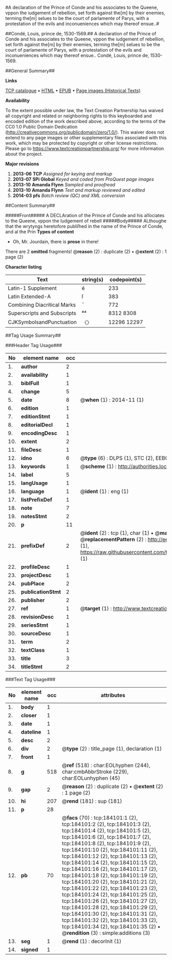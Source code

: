 #A declaration of the Prince of Conde and his associates to the Queene, vppon the iudgement of rebellion, set forth against the[m] by their enemies, terming the[m] selues to be the court of parlamente of Parys, with a protestation of the evils and inconueniences which may thereof ensue..#

##Condé, Louis, prince de, 1530-1569.##
A declaration of the Prince of Conde and his associates to the Queene, vppon the iudgement of rebellion, set forth against the[m] by their enemies, terming the[m] selues to be the court of parlamente of Parys, with a protestation of the evils and inconueniences which may thereof ensue..
Condé, Louis, prince de, 1530-1569.

##General Summary##

**Links**

[TCP catalogue](http://www.ota.ox.ac.uk/tcp/)  • 
[HTML](http://tei.it.ox.ac.uk/tcp/Texts-HTML/free/B07/B07937.html)  • 
[EPUB](http://tei.it.ox.ac.uk/tcp/Texts-EPUB/free/B07/B07937.epub) • 
[Page images (Historical Texts)](https://historicaltexts.jisc.ac.uk/eebo-72799635e)

**Availability**

To the extent possible under law, the Text Creation Partnership has waived all copyright and related or neighboring rights to this keyboarded and encoded edition of the work described above, according to the terms of the CC0 1.0 Public Domain Dedication (http://creativecommons.org/publicdomain/zero/1.0/). This waiver does not extend to any page images or other supplementary files associated with this work, which may be protected by copyright or other license restrictions. Please go to https://www.textcreationpartnership.org/ for more information about the project.

**Major revisions**

1. __2013-06__ __TCP__ *Assigned for keying and markup*
1. __2013-07__ __SPi Global__ *Keyed and coded from ProQuest page images*
1. __2013-10__ __Amanda Flynn__ *Sampled and proofread*
1. __2013-10__ __Amanda Flynn__ *Text and markup reviewed and edited*
1. __2014-03__ __pfs__ *Batch review (QC) and XML conversion*

##Content Summary##

#####Front#####
A DECLAration of the Prince of Conde and his aſſociates to the Queene, vppon the Iudgement of rebell
#####Body#####
ALthoughe that the wrytyngs heretofore publiſhed in the name of the Prince of Conde, and al the Prin
**Types of content**

  * Oh, Mr. Jourdain, there is **prose** in there!

There are 2 **omitted** fragments! 
 @__reason__ (2) : duplicate (2)  •  @__extent__ (2) : 1 page (2)

**Character listing**


|Text|string(s)|codepoint(s)|
|---|---|---|
|Latin-1 Supplement|é|233|
|Latin Extended-A|ſ|383|
|Combining             Diacritical Marks|̄|772|
|Superscripts             and Subscripts|⁸⁴|8312 8308|
|CJKSymbolsandPunctuation|〈〉|12296 12297|

##Tag Usage Summary##

###Header Tag Usage###

|No|element name|occ|attributes|
|---|---|---|---|
|1.|__author__|2||
|2.|__availability__|1||
|3.|__biblFull__|1||
|4.|__change__|5||
|5.|__date__|8| @__when__ (1) : 2014-11 (1)|
|6.|__edition__|1||
|7.|__editionStmt__|1||
|8.|__editorialDecl__|1||
|9.|__encodingDesc__|1||
|10.|__extent__|2||
|11.|__fileDesc__|1||
|12.|__idno__|6| @__type__ (6) : DLPS (1), STC (2), EEBO-CITATION (1), OCLC (1), VID (1)|
|13.|__keywords__|1| @__scheme__ (1) : http://authorities.loc.gov/ (1)|
|14.|__label__|5||
|15.|__langUsage__|1||
|16.|__language__|1| @__ident__ (1) : eng (1)|
|17.|__listPrefixDef__|1||
|18.|__note__|7||
|19.|__notesStmt__|2||
|20.|__p__|11||
|21.|__prefixDef__|2| @__ident__ (2) : tcp (1), char (1)  •  @__matchPattern__ (2) : ([0-9\-]+):([0-9IVX]+) (1), (.+) (1)  •  @__replacementPattern__ (2) : http://eebo.chadwyck.com/downloadtiff?vid=$1&page=$2 (1), https://raw.githubusercontent.com/textcreationpartnership/Texts/master/tcpchars.xml#$1 (1)|
|22.|__profileDesc__|1||
|23.|__projectDesc__|1||
|24.|__pubPlace__|2||
|25.|__publicationStmt__|2||
|26.|__publisher__|2||
|27.|__ref__|1| @__target__ (1) : http://www.textcreationpartnership.org/docs/. (1)|
|28.|__revisionDesc__|1||
|29.|__seriesStmt__|1||
|30.|__sourceDesc__|1||
|31.|__term__|2||
|32.|__textClass__|1||
|33.|__title__|3||
|34.|__titleStmt__|2||


###Text Tag Usage###

|No|element name|occ|attributes|
|---|---|---|---|
|1.|__body__|1||
|2.|__closer__|1||
|3.|__date__|1||
|4.|__dateline__|1||
|5.|__desc__|2||
|6.|__div__|2| @__type__ (2) : title_page (1), declaration (1)|
|7.|__front__|1||
|8.|__g__|518| @__ref__ (518) : char:EOLhyphen (244), char:cmbAbbrStroke (229), char:EOLunhyphen (45)|
|9.|__gap__|2| @__reason__ (2) : duplicate (2)  •  @__extent__ (2) : 1 page (2)|
|10.|__hi__|207| @__rend__ (181) : sup (181)|
|11.|__p__|28||
|12.|__pb__|70| @__facs__ (70) : tcp:184101:1 (2), tcp:184101:2 (2), tcp:184101:3 (2), tcp:184101:4 (2), tcp:184101:5 (2), tcp:184101:6 (2), tcp:184101:7 (2), tcp:184101:8 (2), tcp:184101:9 (2), tcp:184101:10 (2), tcp:184101:11 (2), tcp:184101:12 (2), tcp:184101:13 (2), tcp:184101:14 (2), tcp:184101:15 (2), tcp:184101:16 (2), tcp:184101:17 (2), tcp:184101:18 (2), tcp:184101:19 (2), tcp:184101:20 (2), tcp:184101:21 (2), tcp:184101:22 (2), tcp:184101:23 (2), tcp:184101:24 (2), tcp:184101:25 (2), tcp:184101:26 (2), tcp:184101:27 (2), tcp:184101:28 (2), tcp:184101:29 (2), tcp:184101:30 (2), tcp:184101:31 (2), tcp:184101:32 (2), tcp:184101:33 (2), tcp:184101:34 (2), tcp:184101:35 (2)  •  @__rendition__ (3) : simple:additions (3)|
|13.|__seg__|1| @__rend__ (1) : decorInit (1)|
|14.|__signed__|1||
